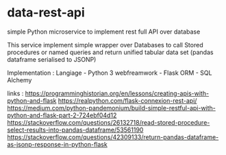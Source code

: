 # data-rest-api
simple Python microservice to implement rest full API over database

This service implement simple wrapper over Databases to call Stored procedures or named queries  and return unified tabular data set (pandas dataframe serialised to JSONP)

Implementation :
Langiage - Python 3
webfreamwork - Flask
ORM - SQL Alchemy


links :
https://programminghistorian.org/en/lessons/creating-apis-with-python-and-flask
https://realpython.com/flask-connexion-rest-api/
https://medium.com/python-pandemonium/build-simple-restful-api-with-python-and-flask-part-2-724ebf04d12
https://stackoverflow.com/questions/26132718/read-stored-procedure-select-results-into-pandas-dataframe/53561190
https://stackoverflow.com/questions/42309133/return-pandas-dataframe-as-jsonp-response-in-python-flask
